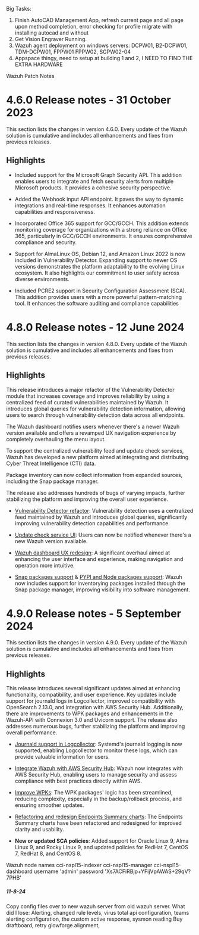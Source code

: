
Big Tasks:
1. Finish AutoCAD Management App,  refresh current page and all page upon method completion, error checking for profile migrate with installing autocad and without
2. Get Vision Engraver Running.
3. Wazuh agent deployment on windows servers: DCPW01, B2-DCPW01, TDM-DCPW01, FPPW01 FPPW02, SGPW02-04
4. Appspace thingy, need to setup at building 1 and 2, I NEED TO FIND THE EXTRA HARDWARE


Wazuh Patch Notes
# 4.6.0 Release notes - 31 October 2023

This section lists the changes in version 4.6.0. Every update of the Wazuh solution is cumulative and includes all enhancements and fixes from previous releases.

## Highlights

- Included support for the Microsoft Graph Security API. This addition enables users to integrate and fetch security alerts from multiple Microsoft products. It provides a cohesive security perspective.
    
- Added the Webhook input API endpoint. It paves the way to dynamic integrations and real-time responses. It enhances automation capabilities and responsiveness.
    
- Incorporated Office 365 support for GCC/GCCH. This addition extends monitoring coverage for organizations with a strong reliance on Office 365, particularly in GCC/GCCH environments. It ensures comprehensive compliance and security.
    
- Support for AlmaLinux OS, Debian 12, and Amazon Linux 2022 is now included in Vulnerability Detector. Expanding support to newer OS versions demonstrates the platform adaptability to the evolving Linux ecosystem. It also highlights our commitment to user safety across diverse environments.
    
- Included PCRE2 support in Security Configuration Assessment (SCA). This addition provides users with a more powerful pattern-matching tool. It enhances the software auditing and compliance capabilities

# 4.8.0 Release notes - 12 June 2024

This section lists the changes in version 4.8.0. Every update of the Wazuh solution is cumulative and includes all enhancements and fixes from previous releases.

## Highlights

This release introduces a major refactor of the Vulnerability Detector module that increases coverage and improves reliability by using a centralized feed of curated vulnerabilities maintained by Wazuh. It introduces global queries for vulnerability detection information, allowing users to search through vulnerability detection data across all endpoints.

The Wazuh dashboard notifies users whenever there's a newer Wazuh version available and offers a revamped UX navigation experience by completely overhauling the menu layout.

To support the centralized vulnerability feed and update check services, Wazuh has developed a new platform aimed at integrating and distributing Cyber Threat Intelligence (CTI) data.

Package inventory can now collect information from expanded sources, including the Snap package manager.

The release also addresses hundreds of bugs of varying impacts, further stabilizing the platform and improving the overall user experience.

- [Vulnerability Detector refactor](https://github.com/wazuh/wazuh/issues/14153): Vulnerability detection uses a centralized feed maintained by Wazuh and introduces global queries, significantly improving vulnerability detection capabilities and performance.
    
- [Update check service UI](https://github.com/wazuh/wazuh-dashboard/issues/84): Users can now be notified whenever there's a new Wazuh version available.
    
- [Wazuh dashboard UX redesign](https://github.com/wazuh/wazuh-dashboard/issues/90): A significant overhaul aimed at enhancing the user interface and experience, making navigation and operation more intuitive.
    
- [Snap packages support](https://github.com/wazuh/wazuh/issues/15429) & [PYPI and Node packages support](https://github.com/wazuh/wazuh-documentation/issues/6342): Wazuh now includes support for inventorying packages installed through the Snap package manager, improving visibility into software management.

# 4.9.0 Release notes - 5 September 2024

This section lists the changes in version 4.9.0. Every update of the Wazuh solution is cumulative and includes all enhancements and fixes from previous releases.

## Highlights

This release introduces several significant updates aimed at enhancing functionality, compatibility, and user experience. Key updates include support for journald logs in Logcollector, improved compatibility with OpenSearch 2.13.0, and integration with AWS Security Hub. Additionally, there are improvements to WPK packages and enhancements in the Wazuh-API with Connexion 3.0 and Uvicorn support. The release also addresses numerous bugs, further stabilizing the platform and improving overall performance.

- [Journald support in Logcollector](https://github.com/wazuh/wazuh/issues/12862): Systemd's journald logging is now supported, enabling Logcollector to monitor these logs, which can provide valuable information for users.
    
- [Integrate Wazuh with AWS Security Hub](https://github.com/wazuh/wazuh/issues/21209): Wazuh now integrates with AWS Security Hub, enabling users to manage security and assess compliance with best practices directly within AWS.
    
- [Improve WPKs](https://github.com/wazuh/wazuh/issues/21152): The WPK packages' logic has been streamlined, reducing complexity, especially in the backup/rollback process, and ensuring smoother updates.
    
- [Refactoring and redesign Endpoints Summary charts](https://github.com/wazuh/wazuh-dashboard-plugins/issues/6258): The Endpoints Summary charts have been refactored and redesigned for improved clarity and usability.
    
- **New or updated SCA policies**: Added support for Oracle Linux 9, Alma Linux 9, and Rocky Linux 9, and updated policies for RedHat 7, CentOS 7, RedHat 8, and CentOS 8.


Wazuh node names
cci-nspl15-indexer
cci-nspl15-manager
cci-nspl15-dashboard
username 'admin'
password 'Xs7ACFiRBjp+YFijVpAWAS+29qV?7PHB'

##### 11-8-24
Copy config files over to new wazuh server from old wazuh server. 
	What did I lose: Alerting, changed rule levels, virus total api configuration, teams alerting configuration, the custom active response, sysmon reading
Buy draftboard, retry glowforge alignment, 


